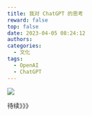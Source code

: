 ```yaml
---
title: 我对 ChatGPT 的思考
reward: false
top: false
date: 2023-04-05 08:24:12
authors:
categories:
  - 文化
tags:
  - OpenAI
  - ChatGPT
---
```


![](1.png)

<!--more-->

待续》》》
